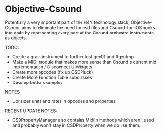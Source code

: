Objective-Csound
================

Potentially a very important part of the H4Y technology stack, Objective-Csound 
aims to eliminate the need for csd files and Csound-for-iOS hooks into code by 
representing every part of the Csound orchestra instruments as objects.  

TODO:

* Create a grain instrument to further test gen01 and ftgentmp
* Make a MIDI module that makes more sense than Csound's current midi implementation / Disconnect UIWidgets
* Create more opcodes (fix up CSDPluck)
* Create More Function Table subclasses
* Develop better examples

NOTES:

* Consider units and rates in opcodes and properties

RECENT UPDATE NOTES:

* CSDPropertyManager also contains MidiIn methods which aren't used and probably won't stay in 
CSDProperty when we do use them.
